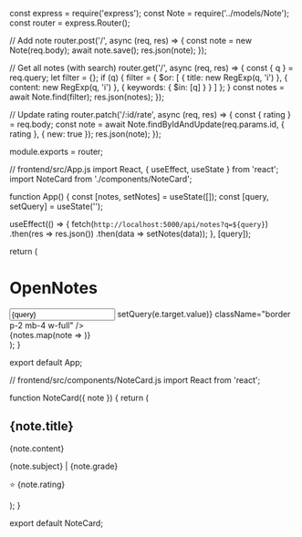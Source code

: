 const express = require('express');
const Note = require('../models/Note');
const router = express.Router();


// Add note
router.post('/', async (req, res) => {
const note = new Note(req.body);
await note.save();
res.json(note);
});


// Get all notes (with search)
router.get('/', async (req, res) => {
const { q } = req.query;
let filter = {};
if (q) {
filter = { $or: [
{ title: new RegExp(q, 'i') },
{ content: new RegExp(q, 'i') },
{ keywords: { $in: [q] } }
] };
}
const notes = await Note.find(filter);
res.json(notes);
});


// Update rating
router.patch('/:id/rate', async (req, res) => {
const { rating } = req.body;
const note = await Note.findByIdAndUpdate(req.params.id, { rating }, { new: true });
res.json(note);
});


module.exports = router;


// frontend/src/App.js
import React, { useEffect, useState } from 'react';
import NoteCard from './components/NoteCard';


function App() {
const [notes, setNotes] = useState([]);
const [query, setQuery] = useState('');


useEffect(() => {
fetch(`http://localhost:5000/api/notes?q=${query}`)
.then(res => res.json())
.then(data => setNotes(data));
}, [query]);


return (
<div className="p-4">
<h1 className="text-2xl font-bold mb-4">OpenNotes</h1>
<input
type="text"
placeholder="Search notes..."
value={query}
onChange={e => setQuery(e.target.value)}
className="border p-2 mb-4 w-full"
/>
<div className="grid gap-4">
{notes.map(note => <NoteCard key={note._id} note={note} />)}
</div>
</div>
);
}


export default App;


// frontend/src/components/NoteCard.js
import React from 'react';


function NoteCard({ note }) {
return (
<div className="border rounded p-4 shadow">
<h2 className="font-semibold">{note.title}</h2>
<p>{note.content}</p>
<p className="text-sm text-gray-500">{note.subject} | {note.grade}</p>
<p>⭐ {note.rating}</p>
</div>
);
}


export default NoteCard;
